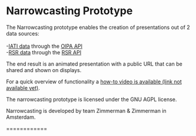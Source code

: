 Narrowcasting Prototype
============

The Narrowcasting prototype enables the creation of presentations out of 2 data sources:<br>&nbsp;<br>
-[IATI data](http://www.iatistandard.org) through the [OIPA API](http://www.oipa.nl) <br>
-[RSR data](http://rsr.akvo.org) through the [RSR API](https://github.com/akvo/akvo-rsr/wiki)

The end result is an animated presentation with a public URL that can be shared and shown on displays.

For a quick overview of functionality a [how-to video is available (link not available yet)](https://github.com/zimmerman-zimmerman/Narrowcasting-application/blob/master/narrowcasting_server/static/videos/NCP_tutorial.mp4).

The narrowcasting prototype is licensed under the GNU AGPL license.

Narrowcasting is developed by team Zimmerman & Zimmerman in Amsterdam.

============
